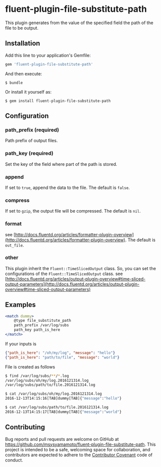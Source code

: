 # fluent-plugin-file-substitute-path

This plugin generates from the value of the specified field the path of the file to be output.

## Installation

Add this line to your application's Gemfile:

```ruby
gem 'fluent-plugin-file-substitute-path'
```

And then execute:

    $ bundle

Or install it yourself as:

    $ gem install fluent-plugin-file-substitute-path

## Configuration

### path_prefix (required)

Path prefix of output files.

### path_key (required)

Set the key of the field where part of the path is stored.

### append

If set to `true`, append the data to the file. The default is `false`.

### compress

If set to `gzip`, the output file will be compressed. The default is `nil`.

### format

see [http://docs.fluentd.org/articles/formatter-plugin-overview](http://docs.fluentd.org/articles/formatter-plugin-overview). The default is `out_file`.

### other

This plugin inherit the `Fluent::TimeSlicedOutput` class. So, you can set the configurations of the `Fluent::TimeSlicedOutput` class.
see [http://docs.fluentd.org/articles/output-plugin-overview#time-sliced-output-parameters](http://docs.fluentd.org/articles/output-plugin-overview#time-sliced-output-parameters)

## Examples

```apache
<match dummy>
    @type file_substitute_path
    path_prefix /var/log/subs
    path_key path_is_here
</match>
```

If your inputs is

```json
{"path_is_here": "/oh/my/log", "message": "hello"}
{"path_is_here": "path/to/file", "message": "world"}
```

File is created as follows

```bash
$ find /var/log/subs/**/*.log
/var/log/subs/oh/my/log.2016121314.log
/var/log/subs/path/to/file.2016121314.log

$ cat /var/log/subs/oh/my/log.2016121314.log
2016-12-13T14:15:16[TAB]dummy[TAB]{"message":"hello"}

$ cat /var/log/subs/path/to/file.2016121314.log
2016-12-13T14:15:17[TAB]dummy[TAB]{"message":"world"}
```

## Contributing

Bug reports and pull requests are welcome on GitHub at https://github.com/msysyamamoto/fluent-plugin-file-substitute-path. This project is intended to be a safe, welcoming space for collaboration, and contributors are expected to adhere to the [Contributor Covenant](http://contributor-covenant.org) code of conduct.

